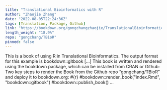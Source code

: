 ```yaml
---
title: "Translational Bioinformatics with R"
author: "Zhaojie Zhang"
date: "2022-08-05T22:24:36Z"
tags: [Translation, Package, Github]
link: "https://bookdown.org/gongchangzhaojie/TranslationalBioinformaticsWithR/"
length_weight: "18.9%"
repo: "gongchang/TBioR"
pinned: false
---
```


This is a book of using R in Translational Bioinformatics. The output format for this example is bookdown::gitbook [...] This book is written and rendered using the bookdown package, which can be installed from CRAN or Github: Two key steps to render the Book from the Github repo “gongchang/TBioR” and deploy it to bookdown.org:
#{r} #bookdown::render_book("index.Rmd", "bookdown::gitbook") #bookdown::publish_book() ...
